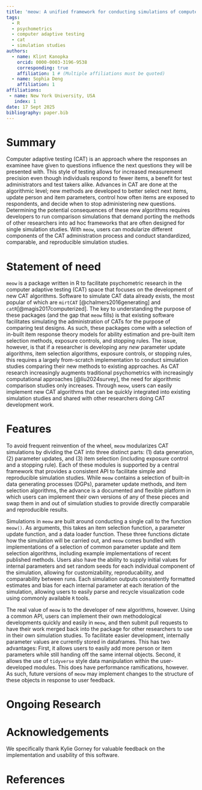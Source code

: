 ```yaml
---
title: 'meow: A unified framework for conducting simulations of computer adaptive testing (CAT) algorithms in R'
tags:
  - R
  - psychometrics
  - computer adaptive testing
  - cat
  - simulation studies
authors:
  - name: Klint Kanopka
    orcid: 0000-0003-3196-9538
    corresponding: true
    affiliation: 1 # (Multiple affiliations must be quoted)
  - name: Sophia Deng
    affiliation: 1
affiliations:
 - name: New York University, USA
   index: 1
date: 17 Sept 2025
bibliography: paper.bib
---
```


# Summary

Computer adaptive testing (CAT) is an approach where the responses an examinee have given to questions influence the next questions they will be presented with. This style of testing allows for increased measurement precision even though individuals respond to fewer items, a benefit for test administrators and test takers alike. Advances in CAT are done at the algorithmic level; new methods are developed to better select next items, update person and item parameters, control how often items are exposed to respondents, and decide when to stop administering new questions. Determining the potential consequences of these new algorithms requires developers to run comparison simulations that demand porting the methods of other researchers into ad hoc frameworks that are often designed for single simulation studies. With `meow`, users can modularize different components of the CAT administration process and conduct standardized, comparable, and reproducible simulation studies.

# Statement of need

`meow` is a package written in R to facilitate psychometric research in the computer adaptive testing (CAT) space that focuses on the development of new CAT algorithms. Software to simulate CAT data already exists, the most popular of which are `mirtCAT` [@chalmers2016generating] and `catR`[@magis2017computerized]. The key to understanding the purpose of these packages (and the gap that `meow` fills) is that existing software facilitates simulating the administration of CATs for the purpose of comparing test designs. As such, these packages come with a selection of in-built item response theory models for ability estimation and pre-built item selection methods, exposure controls, and stopping rules. The issue, however, is that if a researcher is developing any _new_ parameter update algorithms, item selection algorithms, exposure controls, or stopping rules, this requires a largely from-scratch implementation to conduct simulation studies comparing their new methods to existing approaches. As CAT research increasingly augments traditional psychometrics with increasingly computational approaches [@liu2024survey], the need for algorithmic comparison studies only increases. Through `meow`, users can easily implement new CAT algorithms that can be quickly integrated into existing simulation studies and shared with other researchers doing CAT development work.

# Features

To avoid frequent reinvention of the wheel, `meow` modularizes CAT simulations by dividing the CAT into three distinct parts: (1) data generation, (2) parameter updates, and (3) item selection (including exposure control and a stopping rule). Each of these modules is supported by a central framework that provides a consistent API to facilitate simple and reproducible simulation studies. While `meow` contains a selection of built-in data generating processes (DGPs), parameter update methods, and item selection algorithms, the advance is a documented and flexible platform in which users can implement their own versions of any of these pieces and swap them in and out of simulation studies to provide directly comparable and reproducible results.

Simulations in `meow` are built around conducting a single call to the function `meow()`. As arguments, this takes an item selection function, a parameter update function, and a data loader function. These three functions dictate how the simulation will be carried out, and `meow` comes bundled with implementations of a selection of common parameter update and item selection algorithms, including example implementations of recent published methods. Users also have the ability to supply initial values for internal parameters and set random seeds for each individual component of the simulation, allowing for customizability, reproducability, and comparability between runs. Each simulation outputs consistently formatted estimates and bias for each internal parameter at each iteration of the simulation, allowing users to easily parse and recycle visualization code using commonly available `R` tools. 

The real value of `meow` is to the developer of new algorithms, however. Using a common API, users can implement their own methodological developments quickly and easily in `meow`, and then submit pull requests to have their work merged back into the package for other researchers to use in their own simulation studies. To facilitate easier development, internally parameter values are currently stored in dataframes. This has two advantages: First, it allows users to easily add more person or item parameters while still handing off the same internal objects. Second, it allows the use of `tidyverse` style data manipulation within the user-developed modules. This does have performance ramifications, however. As such, future versions of `meow` may implement changes to the structure of these objects in response to user feedback.

# Ongoing Research

# Acknowledgements

We specifically thank Kylie Gorney for valuable feedback on the implementation and usability of this software.

# References